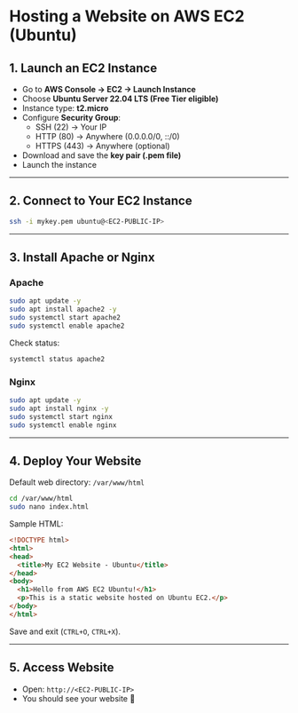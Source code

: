 # Hosting a Website on AWS EC2 (Ubuntu)

## 1. Launch an EC2 Instance
- Go to **AWS Console → EC2 → Launch Instance**
- Choose **Ubuntu Server 22.04 LTS (Free Tier eligible)**
- Instance type: **t2.micro**
- Configure **Security Group**:
  - SSH (22) → Your IP
  - HTTP (80) → Anywhere (0.0.0.0/0, ::/0)
  - HTTPS (443) → Anywhere (optional)
- Download and save the **key pair (.pem file)**
- Launch the instance

---

## 2. Connect to Your EC2 Instance
```bash
ssh -i mykey.pem ubuntu@<EC2-PUBLIC-IP>
```

---

## 3. Install Apache or Nginx

### Apache
```bash
sudo apt update -y
sudo apt install apache2 -y
sudo systemctl start apache2
sudo systemctl enable apache2
```

Check status:
```bash
systemctl status apache2
```

### Nginx
```bash
sudo apt update -y
sudo apt install nginx -y
sudo systemctl start nginx
sudo systemctl enable nginx
```

---

## 4. Deploy Your Website
Default web directory: `/var/www/html`

```bash
cd /var/www/html
sudo nano index.html
```

Sample HTML:
```html
<!DOCTYPE html>
<html>
<head>
  <title>My EC2 Website - Ubuntu</title>
</head>
<body>
  <h1>Hello from AWS EC2 Ubuntu!</h1>
  <p>This is a static website hosted on Ubuntu EC2.</p>
</body>
</html>
```

Save and exit (`CTRL+O`, `CTRL+X`).

---

## 5. Access Website
- Open: `http://<EC2-PUBLIC-IP>`
- You should see your website 🎉
